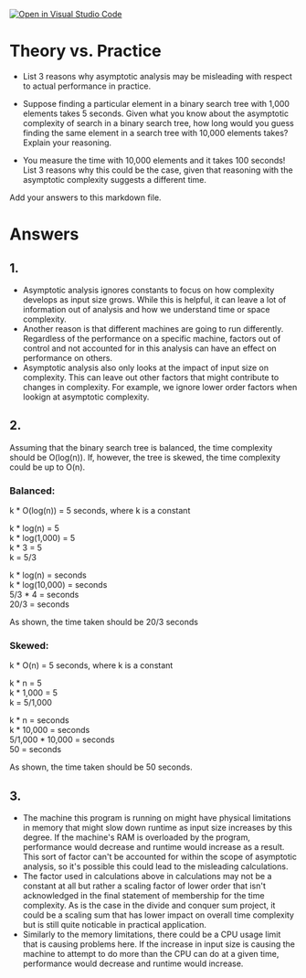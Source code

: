 [![Open in Visual Studio Code](https://classroom.github.com/assets/open-in-vscode-718a45dd9cf7e7f842a935f5ebbe5719a5e09af4491e668f4dbf3b35d5cca122.svg)](https://classroom.github.com/online_ide?assignment_repo_id=11857224&assignment_repo_type=AssignmentRepo)
# Theory vs. Practice

- List 3 reasons why asymptotic analysis may be misleading with respect to
  actual performance in practice.

- Suppose finding a particular element in a binary search tree with 1,000
  elements takes 5 seconds. Given what you know about the asymptotic complexity
  of search in a binary search tree, how long would you guess finding the same
  element in a search tree with 10,000 elements takes? Explain your reasoning.

- You measure the time with 10,000 elements and it takes 100 seconds! List 3
  reasons why this could be the case, given that reasoning with the asymptotic
  complexity suggests a different time.

Add your answers to this markdown file.

# Answers

## 1.
- Asymptotic analysis ignores constants to focus on how complexity develops as input size grows.  While this is helpful, it can leave a lot of information out of analysis and how we understand time or space complexity.
- Another reason is that different machines are going to run differently.  Regardless of the performance on a specific machine, factors out of control and not accounted for in this analysis can have an effect on performance on others.
- Asymptotic analysis also only looks at the impact of input size on complexity.  This can leave out other factors that might contribute to changes in complexity.  For example, we ignore lower order factors when lookign at asymptotic complexity.

## 2.
Assuming that the binary search tree is balanced, the time complexity should be O(log(n)).  If, however, the tree is skewed, the time complexity could be up to O(n).

### Balanced:
k * O(log(n)) = 5 seconds, where k is a constant</br>

k * log(n) = 5</br>
k * log(1,000) = 5</br>
k * 3 = 5</br>
k = 5/3</br>

k * log(n) = seconds</br>
k * log(10,000) = seconds</br>
5/3 * 4 = seconds</br>
20/3 = seconds</br>

As shown, the time taken should be 20/3 seconds

### Skewed:
k * O(n) = 5 seconds, where k is a constant</br>

k * n = 5</br>
k * 1,000 = 5</br>
k = 5/1,000</br>

k * n = seconds</br>
k * 10,000 = seconds</br>
5/1,000 * 10,000 = seconds</br>
50 = seconds</br>

As shown, the time taken should be 50 seconds.

## 3.
- The machine this program is running on might have physical limitations in memory that might slow down runtime as input size increases by this degree.  If the machine's RAM is overloaded by the program, performance would decrease and runtime would increase as a result.  This sort of factor can't be accounted for within the scope of asymptotic analysis, so it's possible this could lead to the misleading calculations.
- The factor used in calculations above in calculations may not be a constant at all but rather a scaling factor of lower order that isn't acknowledged in the final statement of membership for the time complexity.  As is the case in the divide and conquer sum project, it could be a scaling sum that has lower impact on overall time complexity but is still quite noticable in practical application.
- Similarly to the memory limitations, there could be a CPU usage limit that is causing problems here.  If the increase in input size is causing the machine to attempt to do more than the CPU can do at a given time, performance would decrease and runtime would increase.